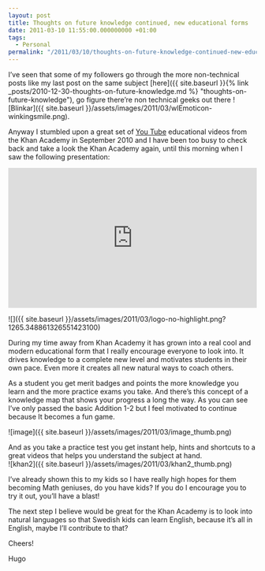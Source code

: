 ```yaml
---
layout: post
title: Thoughts on future knowledge continued, new educational forms
date: 2011-03-10 11:55:00.000000000 +01:00
tags:
  - Personal
permalink: "/2011/03/10/thoughts-on-future-knowledge-continued-new-educational-forms/"
---
```


I’ve seen that some of my followers go through the more non-technical posts like my last post on the same subject [here]({{ site.baseurl }}{% link _posts/2010-12-30-thoughts-on-future-knowledge.md %} "thoughts-on-future-knowledge"), go figure there’re non technical geeks out there ![Blinkar]({{ site.baseurl }}/assets/images/2011/03/wlEmoticon-winkingsmile.png).

Anyway I stumbled upon a great set of [You Tube](http://www.youtube.com/ "YouTube - Broadcast Yourself") educational videos from the Khan Academy in September 2010 and I have been too busy to check back and take a look the Khan Academy again, until this morning when I saw the following presentation:

<div style="max-width:854px"><div style="position:relative;height:0;padding-bottom:56.25%"><iframe src="https://embed.ted.com/talks/lang/en/sal_khan_let_s_use_video_to_reinvent_education" width="854" height="480" style="position:absolute;left:0;top:0;width:100%;height:100%" frameborder="0" scrolling="no" allowfullscreen></iframe></div></div>

![]({{ site.baseurl }}/assets/images/2011/03/logo-no-highlight.png?1265.348861326551423100)

During my time away from Khan Academy it has grown into a real cool and modern educational form that I really encourage everyone to look into. It drives knowledge to a complete new level and motivates students in their own pace. Even more it creates all new natural ways to coach others.

As a student you get merit badges and points the more knowledge you learn and the more practice exams you take. And there’s this concept of a knowledge map that shows your progress a long the way. As you can see I’ve only passed the basic Addition 1-2 but I feel motivated to continue because It becomes a fun game.

![image]({{ site.baseurl }}/assets/images/2011/03/image_thumb.png)

And as you take a practice test you get instant help, hints and shortcuts to a great videos that helps you understand the subject at hand.  
 ![khan2]({{ site.baseurl }}/assets/images/2011/03/khan2_thumb.png)

I’ve already shown this to my kids so I have really high hopes for them becoming Math geniuses, do you have kids? If you do I encourage you to try it out, you’ll have a blast!

The next step I believe would be great for the Khan Academy is to look into natural languages so that Swedish kids can learn English, because it’s all in English, maybe I’ll contribute to that?

Cheers!

Hugo

